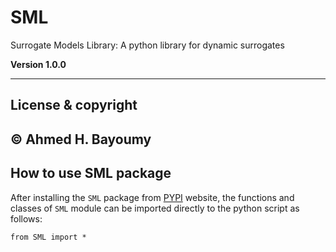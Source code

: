 # SML
Surrogate Models Library: A python library for dynamic surrogates

**Version 1.0.0**

---

## License & copyright

© Ahmed H. Bayoumy 
---
## How to use SML package

After installing the `SML` package from [PYPI](https://pypi.org/) website, the functions and classes of `SML` module can be imported directly to the python script as follows:

```pycon
from SML import *
```
